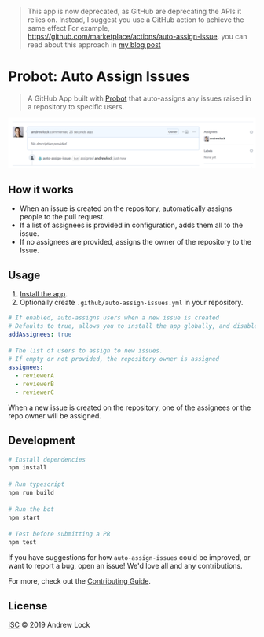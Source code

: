 > This app is now deprecated, as GitHub are deprecating the APIs it relies on.
> Instead, I suggest you use a GitHub action to achieve the same effect
> For example, https://github.com/marketplace/actions/auto-assign-issue. 
> you can read about this approach in [my blog post](https://andrewlock.net/auto-assigning-issues-using-a-github-action/)

# Probot: Auto Assign Issues

> A GitHub App built with [Probot](https://github.com/probot/probot) that auto-assigns any issues raised in a repository to specific users.
 
![screenshot](./screenshot.png)

## How it works
* When an issue is created on the repository, automatically assigns people to the pull request.
* If a list of assignees is provided in configuration, adds them all to the issue.
* If no assignees are provided, assigns the owner of the repository to the Issue.

## Usage
1. [Install the app](https://github.com/apps/auto-assign-issues).
2. Optionally create `.github/auto-assign-issues.yml` in your repository.

```yaml
# If enabled, auto-assigns users when a new issue is created 
# Defaults to true, allows you to install the app globally, and disable on a per-repo basis
addAssignees: true

# The list of users to assign to new issues. 
# If empty or not provided, the repository owner is assigned
assignees:
  - reviewerA
  - reviewerB
  - reviewerC
```

When a new issue is created on the repository, one of the assignees or the repo owner will be assigned.

## Development

```sh
# Install dependencies
npm install

# Run typescript
npm run build

# Run the bot
npm start

# Test before submitting a PR
npm test
```

If you have suggestions for how `auto-assign-issues` could be improved, or want to report a bug, open an issue! We'd love all and any contributions.

For more, check out the [Contributing Guide](CONTRIBUTING.md).

## License

[ISC](LICENSE) © 2019 Andrew Lock
